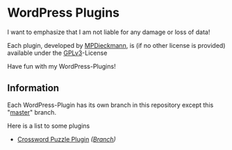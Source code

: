 # WordPress Plugins

I want to emphasize that I am not liable for any damage or loss of data!

Each plugin, developed by [MPDieckmann](https://github.com/MPDieckmann), is (if no other license is provided) available under the [GPLv3](https://www.gnu.org/licenses/gpl-3.0.html)-License

Have fun with my WordPress-Plugins!

## Information

Each WordPress-Plugin has its own branch in this repository except this "[master](https://github.com/MPDieckmann/wp-plugins/tree/master)" branch.

Here is a list to some plugins

* [Crossword Puzzle Plugin](https://mpdieckmann.github.io/wp-plugins/crossword-puzzle) *([Branch](https://github.com/MPDieckmann/wp-plugins/tree/crossword-puzzle))*
